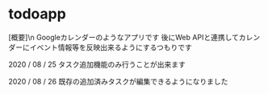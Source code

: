 # todoapp

[概要]\n
Googleカレンダーのようなアプリです
後にWeb APIと連携してカレンダーにイベント情報等を反映出来るようにするつもりです

2020 / 08 / 25
タスク追加機能のみ行うことが出来ます

2020 / 08 / 26
既存の追加済みタスクが編集できるようになりました
